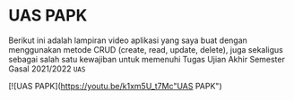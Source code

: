 # UAS PAPK

Berikut ini adalah lampiran video aplikasi yang saya buat dengan menggunakan metode CRUD (create, read, update, delete), juga sekaligus sebagai salah satu kewajiban untuk memenuhi Tugas Ujian Akhir Semester Gasal 2021/2022 `UAS`

[![UAS PAPK](https://youtu.be/k1xm5U_t7Mc"UAS PAPK")
